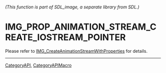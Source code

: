 ###### (This function is part of SDL_image, a separate library from SDL.)
# IMG_PROP_ANIMATION_STREAM_CREATE_IOSTREAM_POINTER

Please refer to [IMG_CreateAnimationStreamWithProperties](IMG_CreateAnimationStreamWithProperties) for details.

----
[CategoryAPI](CategoryAPI), [CategoryAPIMacro](CategoryAPIMacro)


